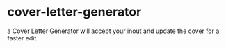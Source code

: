 # cover-letter-generator
a Cover Letter Generator will accept your inout and update the cover for a faster edit
